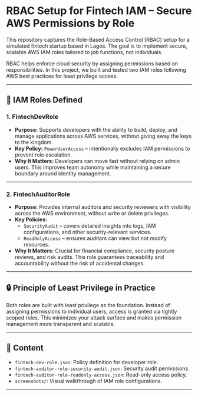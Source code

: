 # RBAC Setup for Fintech IAM – Secure AWS Permissions by Role

This repository captures the Role-Based Access Control (RBAC) setup for a simulated fintech startup based in Lagos. The goal is to implement secure, scalable AWS IAM roles tailored to job functions, not individuals.

RBAC helps enforce cloud security by assigning permissions based on responsibilities. In this project, we built and tested two IAM roles following AWS best practices for least privilege access.

---

## 🔐 IAM Roles Defined

### 1. FintechDevRole

- **Purpose:** Supports developers with the ability to build, deploy, and manage applications across AWS services, without giving away the keys to the kingdom.
- **Key Policy:** `PowerUserAccess` – intentionally excludes IAM permissions to prevent role escalation.
- **Why It Matters:** Developers can move fast without relying on admin users. This improves team autonomy while maintaining a secure boundary around identity management.

---

### 2. FintechAuditorRole

- **Purpose:** Provides internal auditors and security reviewers with visibility across the AWS environment, without write or delete privileges.
- **Key Policies:**
  - `SecurityAudit` – covers detailed insights into logs, IAM configurations, and other security-relevant services.
  - `ReadOnlyAccess` – ensures auditors can view but not modify resources.
- **Why It Matters:** Crucial for financial compliance, security posture reviews, and risk audits. This role guarantees traceability and accountability without the risk of accidental changes.

---

## 🔒 Principle of Least Privilege in Practice

Both roles are built with least privilege as the foundation. Instead of assigning permissions to individual users, access is granted via tightly scoped roles. This minimizes your attack surface and makes permission management more transparent and scalable.

---

## 📁 Content

- `fintech-dev-role.json`: Policy definition for developer role.
- `fintech-auditor-role-security-audit.json`: Security audit permissions.
- `fintech-auditor-role-readonly-access.json`: Read-only access policy.
- `screenshots/`: Visual walkthrough of IAM role configurations.

---



